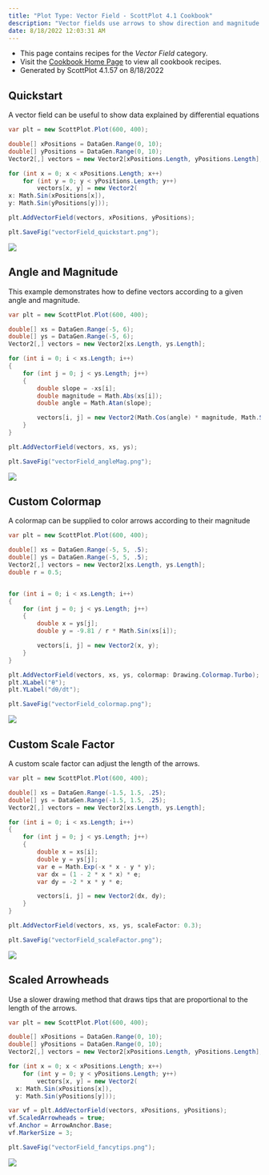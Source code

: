 ```yaml
---
title: "Plot Type: Vector Field - ScottPlot 4.1 Cookbook"
description: "Vector fields use arrows to show direction and magnitude of data points in a 2D array and are ideal for visualizing data explained by differential equations."
date: 8/18/2022 12:03:31 AM
---
```


* This page contains recipes for the _Vector Field_ category.
* Visit the [Cookbook Home Page](../../) to view all cookbook recipes.
* Generated by ScottPlot 4.1.57 on 8/18/2022
## Quickstart

A vector field can be useful to show data explained by differential equations

```cs
var plt = new ScottPlot.Plot(600, 400);

double[] xPositions = DataGen.Range(0, 10);
double[] yPositions = DataGen.Range(0, 10);
Vector2[,] vectors = new Vector2[xPositions.Length, yPositions.Length];

for (int x = 0; x < xPositions.Length; x++)
    for (int y = 0; y < yPositions.Length; y++)
        vectors[x, y] = new Vector2(
x: Math.Sin(xPositions[x]),
y: Math.Sin(yPositions[y]));

plt.AddVectorField(vectors, xPositions, yPositions);

plt.SaveFig("vectorField_quickstart.png");
```

<img src='../../images/vectorfield_quickstart.png' class='d-block mx-auto my-5' />


## Angle and Magnitude

This example demonstrates how to define vectors according to a given angle and magnitude.

```cs
var plt = new ScottPlot.Plot(600, 400);

double[] xs = DataGen.Range(-5, 6);
double[] ys = DataGen.Range(-5, 6);
Vector2[,] vectors = new Vector2[xs.Length, ys.Length];

for (int i = 0; i < xs.Length; i++)
{
    for (int j = 0; j < ys.Length; j++)
    {
        double slope = -xs[i];
        double magnitude = Math.Abs(xs[i]);
        double angle = Math.Atan(slope);

        vectors[i, j] = new Vector2(Math.Cos(angle) * magnitude, Math.Sin(angle) * magnitude);
    }
}

plt.AddVectorField(vectors, xs, ys);

plt.SaveFig("vectorField_angleMag.png");
```

<img src='../../images/vectorfield_anglemag.png' class='d-block mx-auto my-5' />


## Custom Colormap

A colormap can be supplied to color arrows according to their magnitude

```cs
var plt = new ScottPlot.Plot(600, 400);

double[] xs = DataGen.Range(-5, 5, .5);
double[] ys = DataGen.Range(-5, 5, .5);
Vector2[,] vectors = new Vector2[xs.Length, ys.Length];
double r = 0.5;


for (int i = 0; i < xs.Length; i++)
{
    for (int j = 0; j < ys.Length; j++)
    {
        double x = ys[j];
        double y = -9.81 / r * Math.Sin(xs[i]);

        vectors[i, j] = new Vector2(x, y);
    }
}

plt.AddVectorField(vectors, xs, ys, colormap: Drawing.Colormap.Turbo);
plt.XLabel("θ");
plt.YLabel("dθ/dt");

plt.SaveFig("vectorField_colormap.png");
```

<img src='../../images/vectorfield_colormap.png' class='d-block mx-auto my-5' />


## Custom Scale Factor

A custom scale factor can adjust the length of the arrows.

```cs
var plt = new ScottPlot.Plot(600, 400);

double[] xs = DataGen.Range(-1.5, 1.5, .25);
double[] ys = DataGen.Range(-1.5, 1.5, .25);
Vector2[,] vectors = new Vector2[xs.Length, ys.Length];

for (int i = 0; i < xs.Length; i++)
{
    for (int j = 0; j < ys.Length; j++)
    {
        double x = xs[i];
        double y = ys[j];
        var e = Math.Exp(-x * x - y * y);
        var dx = (1 - 2 * x * x) * e;
        var dy = -2 * x * y * e;

        vectors[i, j] = new Vector2(dx, dy);
    }
}

plt.AddVectorField(vectors, xs, ys, scaleFactor: 0.3);

plt.SaveFig("vectorField_scaleFactor.png");
```

<img src='../../images/vectorfield_scalefactor.png' class='d-block mx-auto my-5' />


## Scaled Arrowheads

Use a slower drawing method that draws tips that are proportional to the length of the arrows.

```cs
var plt = new ScottPlot.Plot(600, 400);

double[] xPositions = DataGen.Range(0, 10);
double[] yPositions = DataGen.Range(0, 10);
Vector2[,] vectors = new Vector2[xPositions.Length, yPositions.Length];

for (int x = 0; x < xPositions.Length; x++)
    for (int y = 0; y < yPositions.Length; y++)
        vectors[x, y] = new Vector2(
  x: Math.Sin(xPositions[x]),
  y: Math.Sin(yPositions[y]));

var vf = plt.AddVectorField(vectors, xPositions, yPositions);
vf.ScaledArrowheads = true;
vf.Anchor = ArrowAnchor.Base;
vf.MarkerSize = 3;

plt.SaveFig("vectorField_fancytips.png");
```

<img src='../../images/vectorfield_fancytips.png' class='d-block mx-auto my-5' />



